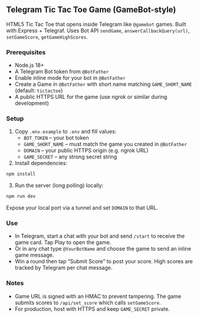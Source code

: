 ## Telegram Tic Tac Toe Game (GameBot-style)

HTML5 Tic Tac Toe that opens inside Telegram like `@gamebot` games. Built with Express + Telegraf. Uses Bot API `sendGame`, `answerCallbackQuery(url)`, `setGameScore`, `getGameHighScores`.

### Prerequisites
- Node.js 18+
- A Telegram Bot token from `@BotFather`
- Enable inline mode for your bot in `@BotFather`
- Create a Game in `@BotFather` with short name matching `GAME_SHORT_NAME` (default: `tictactoe`)
- A public HTTPS URL for the game (use ngrok or similar during development)

### Setup
1. Copy `.env.example` to `.env` and fill values:
   - `BOT_TOKEN` – your bot token
   - `GAME_SHORT_NAME` – must match the game you created in `@BotFather`
   - `DOMAIN` – your public HTTPS origin (e.g. ngrok URL)
   - `GAME_SECRET` – any strong secret string
2. Install dependencies:

```bash
npm install
```

3. Run the server (long polling) locally:

```bash
npm run dev
```

Expose your local port via a tunnel and set `DOMAIN` to that URL.

### Use
- In Telegram, start a chat with your bot and send `/start` to receive the game card. Tap Play to open the game.
- Or in any chat type `@YourBotName` and choose the game to send an inline game message.
- Win a round then tap “Submit Score” to post your score. High scores are tracked by Telegram per chat message.

### Notes
- Game URL is signed with an HMAC to prevent tampering. The game submits scores to `/api/set_score` which calls `setGameScore`.
- For production, host with HTTPS and keep `GAME_SECRET` private.
